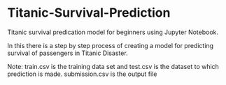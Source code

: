 # Titanic-Survival-Prediction
Titanic survival predication model for beginners using Jupyter Notebook.


In this there is a step by step process of creating a model for predicting survival of passengers in Titanic Disaster.

Note: train.csv is the training data set and test.csv is the dataset to which prediction is made.
      submission.csv is the output file
